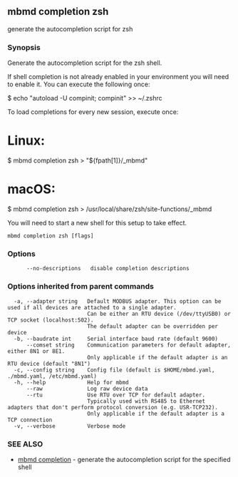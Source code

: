 ## mbmd completion zsh

generate the autocompletion script for zsh

### Synopsis


Generate the autocompletion script for the zsh shell.

If shell completion is not already enabled in your environment you will need
to enable it.  You can execute the following once:

$ echo "autoload -U compinit; compinit" >> ~/.zshrc

To load completions for every new session, execute once:
# Linux:
$ mbmd completion zsh > "${fpath[1]}/_mbmd"
# macOS:
$ mbmd completion zsh > /usr/local/share/zsh/site-functions/_mbmd

You will need to start a new shell for this setup to take effect.


```
mbmd completion zsh [flags]
```

### Options

```
      --no-descriptions   disable completion descriptions
```

### Options inherited from parent commands

```
  -a, --adapter string   Default MODBUS adapter. This option can be used if all devices are attached to a single adapter.
                         Can be either an RTU device (/dev/ttyUSB0) or TCP socket (localhost:502).
                         The default adapter can be overridden per device
  -b, --baudrate int     Serial interface baud rate (default 9600)
      --comset string    Communication parameters for default adapter, either 8N1 or 8E1.
                         Only applicable if the default adapter is an RTU device (default "8N1")
  -c, --config string    Config file (default is $HOME/mbmd.yaml, ./mbmd.yaml, /etc/mbmd.yaml)
  -h, --help             Help for mbmd
      --raw              Log raw device data
      --rtu              Use RTU over TCP for default adapter.
                         Typically used with RS485 to Ethernet adapters that don't perform protocol conversion (e.g. USR-TCP232).
                         Only applicable if the default adapter is a TCP connection
  -v, --verbose          Verbose mode
```

### SEE ALSO

* [mbmd completion](mbmd_completion.md)	 - generate the autocompletion script for the specified shell

